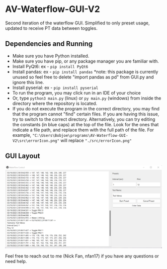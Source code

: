 # AV-Waterflow-GUI-V2
Second iteration of the waterflow GUI. Simplified to only preset usage, updated to receive PT data between toggles.

## Dependencies and Running
- Make sure you have Python installed. 
- Make sure you have pip, or any package manager you are familiar with.
- Install PyQt6: ex - ```pip install PyQt6```
- Install pandas: ex - ```pip install pandas``` *note: this package is currently unused so feel free to delete "import pandas as pd" from GUI.py and ignore this line.
- Install pyserial: ex - ```pip install pyserial```
- To run the program, you may click run in an IDE of your choice
- Or, type ```python3 main.py``` (linux) or ```py main.py``` (windows) from inside the directory where the repository is located.
- If you do not execute the program in the correct directory, you may find that the program cannot "find" certain files. If you are having this issue, try to switch to the correct directory. Alternatively, you can try editing the constants (in blue caps) at the top of the file. Look for the ones that indicate a file path, and replace them with the full path of the file. For example, ```"C:\Users\Bobjoe\programs\AV-Waterflow-GUI-V2\src\errorIcon.png"``` will replace ```"./src/errorIcon.png"```

## GUI Layout
<img src="./src/GUIexample.png" alt="" title="GUIexample">

Feel free to reach out to me (Nick Fan, nfan17) if you have any questions or need help.
